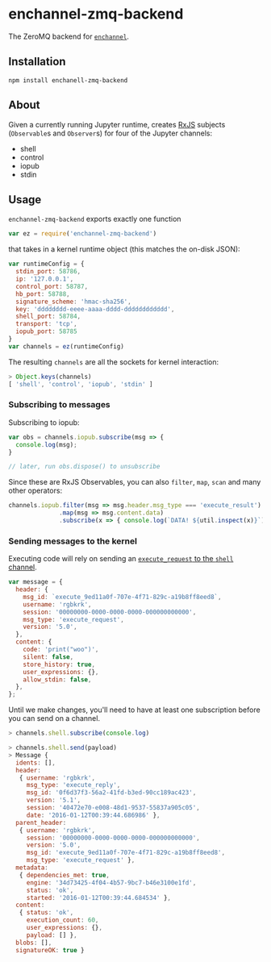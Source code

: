 # enchannel-zmq-backend

The ZeroMQ backend for [`enchannel`](https://github.com/nteract/enchannel).

## Installation

`npm install enchanell-zmq-backend`

## About

Given a currently running Jupyter runtime, creates [RxJS](https://github.com/Reactive-Extensions/RxJS) subjects (`Observable`s and `Observer`s) for four of the Jupyter channels:

* shell
* control
* iopub
* stdin

## Usage

`enchannel-zmq-backend` exports exactly one function 

```javascript
var ez = require('enchannel-zmq-backend')
```

that takes in a kernel runtime object (this matches the on-disk JSON):

```javascript
var runtimeConfig = {
  stdin_port: 58786,
  ip: '127.0.0.1',
  control_port: 58787,
  hb_port: 58788,
  signature_scheme: 'hmac-sha256',
  key: 'dddddddd-eeee-aaaa-dddd-dddddddddddd',
  shell_port: 58784,
  transport: 'tcp',
  iopub_port: 58785
}
var channels = ez(runtimeConfig)
```

The resulting `channels` are all the sockets for kernel interaction:

```javascript
> Object.keys(channels)
[ 'shell', 'control', 'iopub', 'stdin' ]
```

### Subscribing to messages

Subscribing to iopub:

```javascript
var obs = channels.iopub.subscribe(msg => {
  console.log(msg);
}

// later, run obs.dispose() to unsubscribe
```

Since these are RxJS Observables, you can also `filter`, `map`, `scan` and many other operators:

```javascript
channels.iopub.filter(msg => msg.header.msg_type === 'execute_result')
              .map(msg => msg.content.data)
              .subscribe(x => { console.log(`DATA! ${util.inspect(x)}`)})
```

### Sending messages to the kernel

Executing code will rely on sending an [`execute_request` to the `shell` channel](http://jupyter-client.readthedocs.org/en/latest/messaging.html#execute).

```javascript
var message = {
  header: {
    msg_id: `execute_9ed11a0f-707e-4f71-829c-a19b8ff8eed8`,
    username: 'rgbkrk',
    session: '00000000-0000-0000-0000-000000000000',
    msg_type: 'execute_request',
    version: '5.0',
  },
  content: {
    code: 'print("woo")',
    silent: false,
    store_history: true,
    user_expressions: {},
    allow_stdin: false,
  },
};
```

Until we make changes, you'll need to have at least one subscription before you can send on a channel.

```javascript
> channels.shell.subscribe(console.log)
```

```javascript
> channels.shell.send(payload)
> Message {
  idents: [],
  header:
   { username: 'rgbkrk',
     msg_type: 'execute_reply',
     msg_id: '0f6d37f3-56a2-41fd-b3ed-90cc189ac423',
     version: '5.1',
     session: '40472e70-e008-48d1-9537-55837a905c05',
     date: '2016-01-12T00:39:44.686986' },
  parent_header:
   { username: 'rgbkrk',
     session: '00000000-0000-0000-0000-000000000000',
     version: '5.0',
     msg_id: 'execute_9ed11a0f-707e-4f71-829c-a19b8ff8eed8',
     msg_type: 'execute_request' },
  metadata:
   { dependencies_met: true,
     engine: '34d73425-4f04-4b57-9bc7-b46e3100e1fd',
     status: 'ok',
     started: '2016-01-12T00:39:44.684534' },
  content:
   { status: 'ok',
     execution_count: 60,
     user_expressions: {},
     payload: [] },
  blobs: [],
  signatureOK: true }
```
